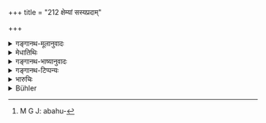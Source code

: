 +++
title = "212 क्षेम्यां सस्यप्रदाम्"

+++

<details><summary>गङ्गानथ-मूलानुवादः</summary>

Even though the land (occupied by him) be safe, fertile and conducive to the increase of cattle, yet he shall quit it,—not minding his own selfish interests.—(212)
</details>

<details><summary>मेधातिथिः</summary>

तादृशीम् अपि **भूमिम्** अविलम्बमानः **परित्यजेत्** । **क्षेम्या** आटविकादिभिर् अनभिभवनीया । नित्यम् अस्य प्रधानम् उभयम् । बहुसस्यादेवमातृका च पशुवृद्धिकारी च जाङ्गलरूपत्वाद् बहुफलपत्रतृणत्वाच्[^३२६] च । एवंगुणा हि भूमिर् वणिक्कृषीवलबहुला भवति, दुर्भिक्षव्याधिरहिता कान्तारमनुष्यात्मभरणा चेति । चतुर्थ्या प्रकृतिपरित्यागे चोभयम् । न ततो ज्ञापयति न सहसायुधानां प्रकृतिं परित्यजेत् तस्याम् अवस्थायाम्, किं तु तां परित्यजेद् या मन्येत साक्ष्ये शेषां प्रकृतिभिः प्रत्यादातुम् इति । यथा तु न मित्रकोशदण्डपरित्यागे नाविशेषं प्रतिक्षणं यां मन्येत तदा गुणवतीम् अपि भूमिं त्यजेत् ॥ ७.२१२ ॥


[^३२६]:
     M G J: abahu-
</details>

<details><summary>गङ्गानथ-भाष्यानुवादः</summary>

Even though the land be as described he shall quit it without delay.

‘*Safe*’ — free from molestation at the hands of robbers and others.

‘*Fertile*’—productive of rich harvests, not dependent entirely upon rain.

‘*Conducive to the increase of cattle*’,—being in a wild state, and hence abounding in much fruit, or leaves or grass, the land becomes conducive to the increase of cattle; abounding in tradesmen and cultivators, free from famine and pestilence, and capable of maintaining large numbers of men (?)

This does not mean that he shall evacuate in a hurry the territory occupied by him; he should give up only that territory with regard to which he feels that if he continued to stay, the people of the land would try to recover it from him. So that as soon as he finds that evacuation would not mean any financial or strategical harm to himself and his allies, he shall, give up the territory even though it possesses all the qualities described above.—(212)
</details>

<details><summary>गङ्गानथ-टिप्पन्यः</summary>

This verse is quoted in *Vīramitrodaya* (Rājanīti, p. 412).
</details>

<details><summary>भारुचिः</summary>

यदा तु विजिगीषुर् यद् ईदृशपराभियोगाद् आपद्यात् उदासीनसंश्रयेणारेस् तदा **क्षेम्यां सस्यप्रदाम्** अपि **नित्यं पशुवृद्धिकरीम् अपि परित्यजेन् नृपो भूमिम्** इत्तंभूताम् अपि सतीम्, येन राजधर्मेष्व् एवं स्मर्यते ॥ ७.२१२ ॥
</details>

<details><summary>Bühler</summary>

212	Let the king, without hesitation, quit for his own sake even a country (which is) salubrious, fertile, and causing an increase of cattle.
</details>
